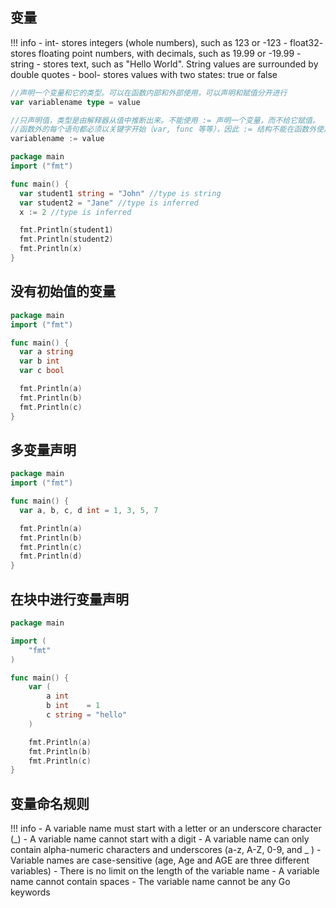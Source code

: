 ## 变量

!!! info
    - int- stores integers (whole numbers), such as 123 or -123
    - float32- stores floating point numbers, with decimals, such as 19.99 or -19.99
    - string - stores text, such as "Hello World". String values are surrounded by double quotes
    - bool- stores values with two states: true or false


```go
//声明一个变量和它的类型。可以在函数内部和外部使用，可以声明和赋值分开进行
var variablename type = value

//只声明值，类型是由解释器从值中推断出来。不能使用 := 声明一个变量，而不给它赋值。
//函数外的每个语句都必须以关键字开始（var, func 等等），因此 := 结构不能在函数外使用。
variablename := value
```

```go
package main
import ("fmt")

func main() {
  var student1 string = "John" //type is string
  var student2 = "Jane" //type is inferred
  x := 2 //type is inferred

  fmt.Println(student1)
  fmt.Println(student2)
  fmt.Println(x)
}
```

## 没有初始值的变量

```go
package main
import ("fmt")

func main() {
  var a string
  var b int
  var c bool

  fmt.Println(a)
  fmt.Println(b)
  fmt.Println(c)
}
```

## 多变量声明

```go
package main
import ("fmt")

func main() {
  var a, b, c, d int = 1, 3, 5, 7

  fmt.Println(a)
  fmt.Println(b)
  fmt.Println(c)
  fmt.Println(d)
}
```

## 在块中进行变量声明

```go
package main

import (
	"fmt"
)

func main() {
	var (
		a int
		b int    = 1
		c string = "hello"
	)

	fmt.Println(a)
	fmt.Println(b)
	fmt.Println(c)
}
```

## 变量命名规则

!!! info
    - A variable name must start with a letter or an underscore character (_)
    - A variable name cannot start with a digit
    - A variable name can only contain alpha-numeric characters and underscores (a-z, A-Z, 0-9, and _ )
    - Variable names are case-sensitive (age, Age and AGE are three different variables)
    - There is no limit on the length of the variable name
    - A variable name cannot contain spaces
    - The variable name cannot be any Go keywords
